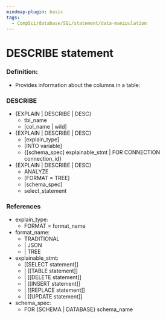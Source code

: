 ```yaml
---
mindmap-plugin: basic
tags:
  - CompSci/database/SQL/statement/data-manipulation
---
```

# DESCRIBE statement
### Definition:
- Provides information about the columns in a table:
### DESCRIBE
- {EXPLAIN | DESCRIBE | DESC}
	- tbl_name 
	- [col_name | wild]
- {EXPLAIN | DESCRIBE | DESC}
	- [explain_type] 
	- [INTO variable]
	- {[schema_spec] explainable_stmt | FOR CONNECTION connection_id}
- {EXPLAIN | DESCRIBE | DESC} 
	- ANALYZE 
	- [FORMAT = TREE] 
	- [schema_spec] 
	- select_statement
### References
- explain_type:
	- FORMAT = format_name
- format_name:
	- TRADITIONAL
	- | JSON
	- | TREE
- explainable_stmt: 
	- [[SELECT statement]]
	- | [[TABLE statement]]
	- | [[DELETE statement]]
	- | [[INSERT statement]]
	- | [[REPLACE statement]]
	- | [[UPDATE statement]]
- schema_spec:
	- FOR {SCHEMA | DATABASE} schema_name

